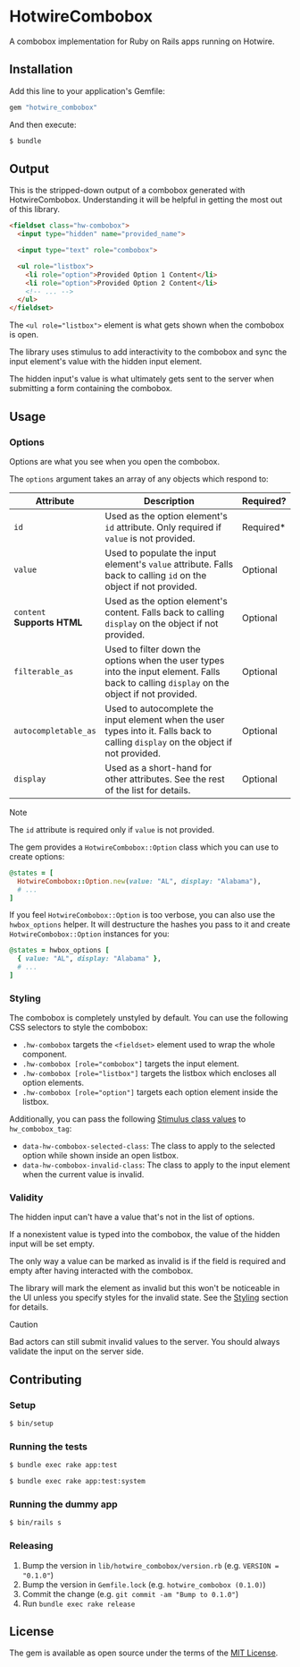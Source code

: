 # HotwireCombobox

A combobox implementation for Ruby on Rails apps running on Hotwire.

## Installation
Add this line to your application's Gemfile:

```ruby
gem "hotwire_combobox"
```

And then execute:
```bash
$ bundle
```

## Output

This is the stripped-down output of a combobox generated with HotwireCombobox. Understanding it will be helpful in getting the most out of this library.

```html
<fieldset class="hw-combobox">
  <input type="hidden" name="provided_name">

  <input type="text" role="combobox">

  <ul role="listbox">
    <li role="option">Provided Option 1 Content</li>
    <li role="option">Provided Option 2 Content</li>
    <!-- ... -->
  </ul>
</fieldset>
```

The `<ul role="listbox">` element is what gets shown when the combobox is open.

The library uses stimulus to add interactivity to the combobox and sync the input element's value with the hidden input element.

The hidden input's value is what ultimately gets sent to the server when submitting a form containing the combobox.

## Usage

### Options

Options are what you see when you open the combobox.

The `options` argument takes an array of any objects which respond to:

| Attribute                        | Description                                                                                                                                | Required? |
|----------------------------------|--------------------------------------------------------------------------------------------------------------------------------------------|-------------------|
| `id`                             | Used as the option element's `id` attribute. Only required if `value` is not provided.                                                     | Required*         |
| `value`                          | Used to populate the input element's `value` attribute. Falls back to calling `id` on the object if not provided.                          | Optional          |
| `content` <br> **Supports HTML** | Used as the option element's content. Falls back to calling `display` on the object if not provided.                                       | Optional          |
| `filterable_as`                  | Used to filter down the options when the user types into the input element. Falls back to calling `display` on the object if not provided. | Optional          |
| `autocompletable_as`             | Used to autocomplete the input element when the user types into it. Falls back to calling `display` on the object if not provided.         | Optional          |
| `display`                        | Used as a short-hand for other attributes. See the rest of the list for details.                                                           | Optional          |


> [!NOTE]
> The `id` attribute is required only if `value` is not provided.


The gem provides a `HotwireCombobox::Option` class which you can use to create options:

```ruby
@states = [
  HotwireCombobox::Option.new(value: "AL", display: "Alabama"),
  # ...
]
```

If you feel `HotwireCombobox::Option` is too verbose, you can also use the `hwbox_options` helper. It will destructure the hashes you pass to it and create `HotwireCombobox::Option` instances for you:

```ruby
@states = hwbox_options [
  { value: "AL", display: "Alabama" },
  # ...
]
```

### Styling

The combobox is completely unstyled by default. You can use the following CSS selectors to style the combobox:

* `.hw-combobox` targets the `<fieldset>` element used to wrap the whole component.
* `.hw-combobox [role="combobox"]` targets the input element.
* `.hw-combobox [role="listbox"]` targets the listbox which encloses all option elements.
* `.hw-combobox [role="option"]` targets each option element inside the listbox.

Additionally, you can pass the following [Stimulus class values](https://stimulus.hotwired.dev/reference/css-classes) to `hw_combobox_tag`:

* `data-hw-combobox-selected-class`: The class to apply to the selected option while shown inside an open listbox.
* `data-hw-combobox-invalid-class`: The class to apply to the input element when the current value is invalid.

### Validity

The hidden input can't have a value that's not in the list of options.

If a nonexistent value is typed into the combobox, the value of the hidden input will be set empty.

The only way a value can be marked as invalid is if the field is required and empty after having interacted with the combobox.

The library will mark the element as invalid but this won't be noticeable in the UI unless you specify styles for the invalid state. See the [Styling](#styling) section for details.

> [!CAUTION]
> Bad actors can still submit invalid values to the server. You should always validate the input on the server side.

## Contributing

### Setup
```bash
$ bin/setup
```

### Running the tests
```bash
$ bundle exec rake app:test
```

```bash
$ bundle exec rake app:test:system
```

### Running the dummy app
```bash
$ bin/rails s
```

### Releasing

1. Bump the version in `lib/hotwire_combobox/version.rb` (e.g. `VERSION = "0.1.0"`)
2. Bump the version in `Gemfile.lock` (e.g. `hotwire_combobox (0.1.0)`)
3. Commit the change (e.g. `git commit -am "Bump to 0.1.0"`)
4. Run `bundle exec rake release`

## License
The gem is available as open source under the terms of the [MIT License](https://opensource.org/licenses/MIT).
